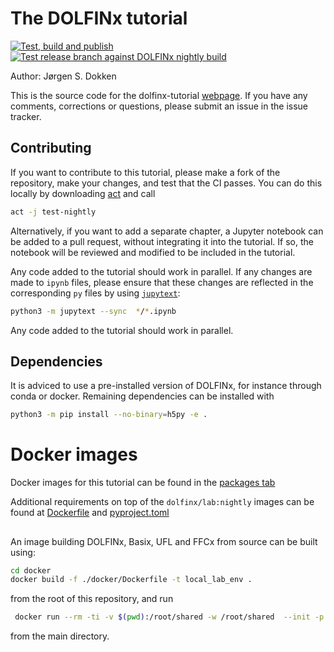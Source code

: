 # The DOLFINx tutorial

[![Test, build and publish](https://github.com/jorgensd/dolfinx-tutorial/actions/workflows/build-publish.yml/badge.svg)](https://github.com/jorgensd/dolfinx-tutorial/actions/workflows/build-publish.yml)
[![Test release branch against DOLFINx nightly build](https://github.com/jorgensd/dolfinx-tutorial/actions/workflows/nightly.yml/badge.svg)](https://github.com/jorgensd/dolfinx-tutorial/actions/workflows/nightly.yml)

Author: Jørgen S. Dokken

This is the source code for the dolfinx-tutorial [webpage](https://jorgensd.github.io/dolfinx-tutorial/).
If you have any comments, corrections or questions, please submit an issue in the issue tracker.

## Contributing

If you want to contribute to this tutorial, please make a fork of the repository, make your changes, and test that the CI passes. You can do this locally by downloading [act](https://github.com/nektos/act) and call

```bash
act -j test-nightly
```

Alternatively, if you want to add a separate chapter, a Jupyter notebook can be added to a pull request, without integrating it into the tutorial. If so, the notebook will be reviewed and modified to be included in the tutorial.

Any code added to the tutorial should work in parallel. If any changes are made to `ipynb` files, please ensure that these changes are reflected in the corresponding `py` files by using [`jupytext`](https://jupytext.readthedocs.io/en/latest/faq.html#can-i-use-jupytext-with-jupyterhub-binder-nteract-colab-saturn-or-azure):

```bash
python3 -m jupytext --sync  */*.ipynb
```

Any code added to the tutorial should work in parallel.

## Dependencies

It is adviced to use a pre-installed version of DOLFINx, for instance through conda or docker. Remaining dependencies can be installed with

```bash
python3 -m pip install --no-binary=h5py -e .
```

# Docker images

Docker images for this tutorial can be found in the [packages tab](https://github.com/jorgensd/dolfinx-tutorial/pkgs/container/dolfinx-tutorial)

Additional requirements on top of the `dolfinx/lab:nightly` images can be found at [Dockerfile](docker/Dockerfile) and [pyproject.toml](./pyproject.toml)

##

An image building DOLFINx, Basix, UFL and FFCx from source can be built using:

```bash
cd docker
docker build -f ./docker/Dockerfile -t local_lab_env .
```

from the root of this repository, and run

```bash
 docker run --rm -ti -v $(pwd):/root/shared -w /root/shared  --init -p 8888:8888 local_lab_env
```

from the main directory.
